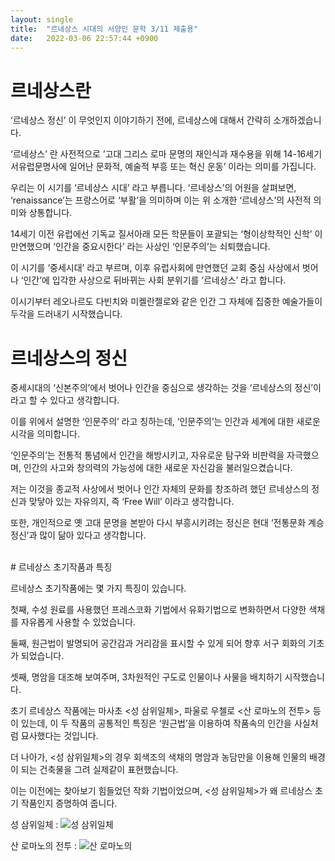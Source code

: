 ```yaml
---
layout: single
title:  "르네상스 시대의 서양인 문학 3/11 제출용"
date:   2022-03-06 22:57:44 +0900
---
```

# 르네상스란
‘르네상스 정신’ 이 무엇인지 이야기하기 전에, 르네상스에 대해서 간략히 소개하겠습니다. 
  
  
  
‘르네상스’ 란 사전적으로 ’고대 그리스 로마 문명의 재인식과 재수용을 위해 14-16세기 서유럽문명사에 일어난 문화적, 예술적 부흥 또는 혁신 운동’ 이라는 의미를 가집니다. 
  
우리는 이 시기를 ‘르네상스 시대’ 라고 부릅니다. ‘르네상스’의 어원을 살펴보면, ‘renaissance’는 프랑스어로 ‘부활’을 의미하며 이는 위 소개한 ‘르네상스’의 사전적 의미와 상통합니다.  
  
 14세기 이전 유럽에선 기독교 질서아래 모든 학문들이 포괄되는 ‘형이상학적인 신학’ 이 만연했으며 ‘인간을 중요시한다’ 라는 사상인 ‘인문주의’는 쇠퇴했습니다.  
  
 이 시기를 ‘중세시대’ 라고 부르며, 이후 유럽사회에 만연했던 교회 중심 사상에서 벗어나 ‘인간’에 입각한 사상으로 뒤바뀌는 사회 분위기를 ‘르네상스’ 라고 합니다.  
  
 이시기부터 레오나르도 다빈치와 미켈란젤로와 같은 인간 그 자체에 집중한 예술가들이 두각을 드러내기 시작했습니다.
   
     
     
 
 
# 르네상스의 정신


중세시대의 ‘신본주의’에서 벗어나 인간을 중심으로 생각하는 것을 ‘르네상스의 정신’이라고 할 수 있다고 생각합니다.  

이를 위에서 설명한 ‘인문주의’ 라고 칭하는데, ‘인문주의’는 인간과 세계에 대한 새로운 시각을 의미합니다.  

 ‘인문주의’는 전통적 통념에서 인간을 해방시키고, 자유로운 탐구와 비판력을 자극했으며, 인간의 사고와 창의력의 가능성에 대한 새로운 자신감을 불러일으켰습니다.  
 
 저는 이것을 종교적 사상에서 벗어나 인간 자체의 문화를 창조하려 했던 르네상스의 정신과 맞닿아 있는 자유의지, 즉 ‘Free Will’ 이라고 생각합니다.   
 
또한, 개인적으로 옛 고대 문명을 본받아 다시 부흥시키려는 정신은 현대 ‘전통문화 계승 정신’과 많이 닮아 있다고 생각합니다.

  
    
    

<br># 르네상스 초기작품과 특징


르네상스 초기작품에는 몇 가지 특징이 있습니다.  

첫째, 수성 원료를 사용했던 프레스코화 기법에서 유화기법으로 변화하면서 다양한 색채를 자유롭게 사용할 수 있었습니다.  

둘째, 원근법이 발명되어 공간감과 거리감을 표시할 수 있게 되어 향후 서구 회화의 기초가 되었습니다.  

셋째, 명암을 대조해 보여주며, 3차원적인 구도로 인물이나 사물을 배치하기 시작했습니다.  


초기 르네상스 작품에는 마사초 <성 삼위일체>, 파울로 우첼로 <산 로마노의 전투> 등이 있는데, 이 두 작품의 공통적인 특징은 ‘원근법’을 이용하여 작품속의 인간을 사실처럼 묘사했다는 것입니다.  

더 나아가, <성 삼위일체>의 경우 회색조의 색채의 명암과 농담만을 이용해 인물의 배경이 되는 건축물을 그려 실제같이 표현했습니다.    

이는 이전에는 찾아보기 힘들었던 작화 기법이었으며, <성 삼위일체>가 왜 르네상스 초기 작품인지 증명하여 줍니다.


성 삼위일체 : ![성 삼위일체](https://img.hankyung.com/photo/201811/AA.18238837.1.jpg)  

산 로마노의 전투 : ![산 로마노의 ](https://upload.wikimedia.org/wikipedia/commons/thumb/7/71/Uccello_Battle_of_San_Romano_Uffizi.jpg/450px-Uccello_Battle_of_San_Romano_Uffizi.jpg)



